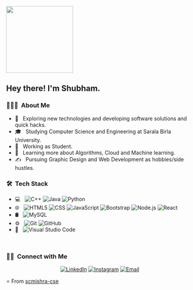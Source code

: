 <img src="https://toppng.com/public/uploads/preview/cool-avatar-transparent-image-cool-boy-avatar-11562893383qsirclznyw.png" height="180em">

<h2> Hey there! I'm Shubham.</h2>

<h3> 👨🏻‍💻 &nbsp;About Me </h3>

- 🤔 &nbsp; Exploring new technologies and developing software solutions and quick hacks.
- 🎓 &nbsp; Studying Computer Science and Engineering at Sarala Birla University.
- 💼 &nbsp; Working as Student.
- 🌱 &nbsp; Learning more about Algorithms, Cloud and Machine learning.
- ✍️ &nbsp; Pursuing Graphic Design and Web Development as hobbies/side hustles.

<h3> 🛠 &nbsp;Tech Stack</h3>

- 💻 &nbsp;
  ![C++](https://img.shields.io/badge/-Python-333333?style=flat&logo=python)
  ![Java](https://img.shields.io/badge/-Java-333333?style=flat&logo=Java&logoColor=007396)
  ![Python](https://img.shields.io/badge/-C++-333333?style=flat&logo=C%2B%2B&logoColor=00599C)
- 🌐 &nbsp;
  ![HTML5](https://img.shields.io/badge/-HTML5-333333?style=flat&logo=HTML5)
  ![CSS](https://img.shields.io/badge/-CSS-333333?style=flat&logo=CSS3&logoColor=1572B6)
  ![JavaScript](https://img.shields.io/badge/-JavaScript-333333?style=flat&logo=javascript)
  ![Bootstrap](https://img.shields.io/badge/-Bootstrap-333333?style=flat&logo=bootstrap&logoColor=563D7C)
  ![Node.js](https://img.shields.io/badge/-Node.js-333333?style=flat&logo=node.js)
  ![React](https://img.shields.io/badge/-React-333333?style=flat&logo=react)
- 🛢 &nbsp;
  ![MySQL](https://img.shields.io/badge/-MySQL-333333?style=flat&logo=mysql)
- ⚙️ &nbsp;
  ![Git](https://img.shields.io/badge/-Git-333333?style=flat&logo=git)
  ![GitHub](https://img.shields.io/badge/-GitHub-333333?style=flat&logo=github)
- 🔧 &nbsp;
  ![Visual Studio Code](https://img.shields.io/badge/-Visual%20Studio%20Code-333333?style=flat&logo=visual-studio-code&logoColor=007ACC)

<br/>

<h3> 🤝🏻 &nbsp;Connect with Me </h3>

<p align="center">
<a href="https://www.linkedin.com/in/shubham-chandra-mishra-6200567250/"><img alt="LinkedIn" src="https://img.shields.io/badge/LinkedIn-Shubham%20Chandra%20Mishra-blue?style=flat-square&logo=linkedin"></a>
<a href="https://www.instagram.com/shubham_chandra_mishra/"><img alt="Instagram" src="https://img.shields.io/badge/Instagram-shubham_chandra_mishra-blue?style=flat-square&logo=instagram"></a>
<a href="mailto:shubhamchandramishra1562003@gmail.com"><img alt="Email" src="https://img.shields.io/badge/Email-shubhamchandramishra1562003@gmail.com-blue?style=flat-square&logo=gmail"></a>
</p>

⭐️ From [scmishra-cse](https://github.com/scmishra-cse)
